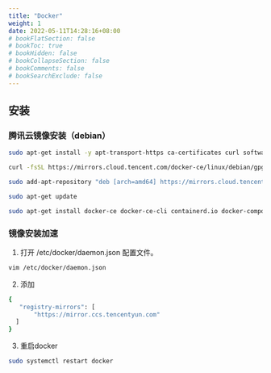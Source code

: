 ```yaml
---
title: "Docker"
weight: 1
date: 2022-05-11T14:28:16+08:00
# bookFlatSection: false
# bookToc: true
# bookHidden: false
# bookCollapseSection: false
# bookComments: false
# bookSearchExclude: false
---
```



## 安装
### 腾讯云镜像安装（debian）
```sh
sudo apt-get install -y apt-transport-https ca-certificates curl software-properties-common

curl -fsSL https://mirrors.cloud.tencent.com/docker-ce/linux/debian/gpg | sudo apt-key add -

sudo add-apt-repository "deb [arch=amd64] https://mirrors.cloud.tencent.com/docker-ce/linux/debian $(lsb_release -cs) stable"

sudo apt-get update

sudo apt-get install docker-ce docker-ce-cli containerd.io docker-compose-plugin

```

### 镜像安装加速

1. 打开 /etc/docker/daemon.json 配置文件。
```sh
vim /etc/docker/daemon.json
```
2. 添加
```sh
{
   "registry-mirrors": [
       "https://mirror.ccs.tencentyun.com"
  ]
}
```
3. 重启docker
```sh
sudo systemctl restart docker
```
